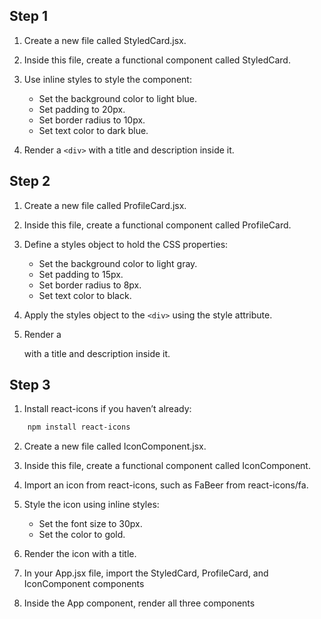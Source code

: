 ## Step 1


1. Create a new file called StyledCard.jsx.

2. Inside this file, create a functional component called StyledCard.

3. Use inline styles to style the component:

    - Set the background color to light blue.
    - Set padding to 20px.
    - Set border radius to 10px.
    - Set text color to dark blue.
4. Render a `<div>` with a title and description inside it.


## Step 2

1. Create a new file called ProfileCard.jsx.

2. Inside this file, create a functional component called ProfileCard.

3. Define a styles object to hold the CSS properties:

    - Set the background color to light gray.
    - Set padding to 15px.
    - Set border radius to 8px.
    - Set text color to black.
4. Apply the styles object to the `<div>` using the style attribute.

5. Render a <div> with a title and description inside it.

## Step 3

1. Install react-icons if you haven’t already:
```bash
    npm install react-icons
```
2. Create a new file called IconComponent.jsx.

3. Inside this file, create a functional component called IconComponent.

4. Import an icon from react-icons, such as FaBeer from react-icons/fa.

5. Style the icon using inline styles:

    - Set the font size to 30px.
    - Set the color to gold.

6. Render the icon with a title.

7. In your App.jsx file, import the StyledCard, ProfileCard, and IconComponent components
8. Inside the App component, render all three components